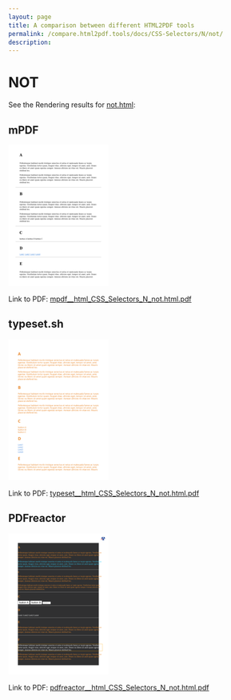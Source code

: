 ```yaml
---
layout: page
title: A comparison between different HTML2PDF tools
permalink: /compare.html2pdf.tools/docs/CSS-Selectors/N/not/
description: 
---
```


# NOT

See the Rendering results for [not.html](/html/CSS%20Selectors/N/not.html):

## mPDF
![](mpdf__html_CSS_Selectors_N_not.html.png) 

Link to PDF: [mpdf__html_CSS_Selectors_N_not.html.pdf](mpdf__html_CSS_Selectors_N_not.html.pdf)

## typeset.sh
![](typeset__html_CSS_Selectors_N_not.html.png) 

Link to PDF: [typeset__html_CSS_Selectors_N_not.html.pdf](typeset__html_CSS_Selectors_N_not.html.pdf)

## PDFreactor
![](pdfreactor__html_CSS_Selectors_N_not.html.png) 

Link to PDF: [pdfreactor__html_CSS_Selectors_N_not.html.pdf](pdfreactor__html_CSS_Selectors_N_not.html.pdf)
